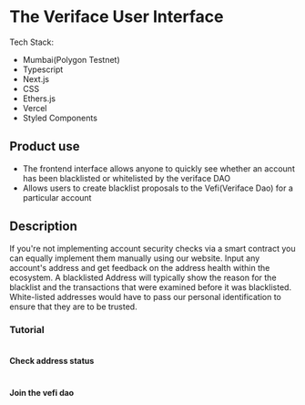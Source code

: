 # The Veriface User Interface

Tech Stack:
- Mumbai(Polygon Testnet)
- Typescript
- Next.js
- CSS
- Ethers.js
- Vercel
- Styled Components

## Product use
- The frontend interface allows anyone to quickly see whether an account has been blacklisted
or whitelisted by the veriface DAO
- Allows users to create blacklist proposals to the Vefi(Veriface Dao) for a particular account


## Description 
If you're not implementing account security  checks via a smart contract you can equally implement them manually using our website. Input any account's address and get feedback on the address health within the ecosystem. A blacklisted Address will typically show the reason for the blacklist and the transactions that were examined before it was blacklisted. White-listed addresses would have to pass our personal identification to ensure that they are to be trusted.

### Tutorial
![<img src="https://cdn.discordapp.com/attachments/1041029251165585519/1047558953778806865/Screenshot_81.png" width="190"/>](https://cdn.discordapp.com/attachments/1041029251165585519/1047558953778806865/Screenshot_81.png)

#### Check address status
![<img src="https://cdn.discordapp.com/attachments/1041029251165585519/1047558953401331712/Screenshot_82.png" width="190"/>](https://cdn.discordapp.com/attachments/1041029251165585519/1047558953401331712/Screenshot_82.png)

#### Join the vefi dao
![<img src="https://cdn.discordapp.com/attachments/1041029251165585519/1047558953023840346/Screenshot_83.png" width="190px" />](https://cdn.discordapp.com/attachments/1041029251165585519/1047558953023840346/Screenshot_83.png)
